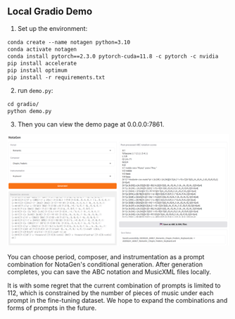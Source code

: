## Local Gradio Demo

1. Set up the environment:

  ```
  conda create --name notagen python=3.10
  conda activate notagen
  conda install pytorch==2.3.0 pytorch-cuda=11.8 -c pytorch -c nvidia
  pip install accelerate
  pip install optimum
  pip install -r requirements.txt
  ```

2. run ```demo.py```:

  ```
  cd gradio/
  python demo.py
  ```

3. Then you can view the demo page at 0.0.0.0:7861.

  <p align="center">
  <img src="illustration.png" alt="NotaGen Gradio Demo">
  </p>
  
  You can choose period, composer, and instrumentation as a prompt combination for NotaGen's conditional generation. After generation completes, you can save the ABC notation and MusicXML files locally.
  
  It is with some regret that the current combination of prompts is limited to 112, which is constrained by the number of pieces of music under each prompt in the fine-tuning dataset. We hope to expand the combinations and forms of prompts in the future.
